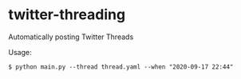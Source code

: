 # twitter-threading
Automatically posting Twitter Threads

Usage:

```shell
$ python main.py --thread thread.yaml --when "2020-09-17 22:44"
```